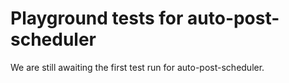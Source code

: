 # Playground tests for auto-post-scheduler
We are still awaiting the first test run for auto-post-scheduler.
